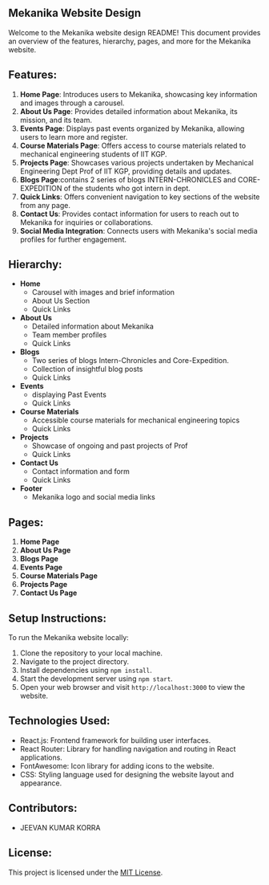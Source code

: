 ## Mekanika Website Design

Welcome to the Mekanika website design README! This document provides an overview of the features, hierarchy, pages, and more for the Mekanika website.

## Features:

1. **Home Page**: Introduces users to Mekanika, showcasing key information and images through a carousel.
2. **About Us Page**: Provides detailed information about Mekanika, its mission, and its team.
3. **Events Page**: Displays past events organized by Mekanika, allowing users to learn more and register.
4. **Course Materials Page**: Offers access to course materials related to mechanical engineering students of IIT KGP.
5. **Projects Page**: Showcases various projects undertaken by Mechanical Engineering Dept Prof of IIT KGP, providing details and updates.
6. **Blogs Page**:contains 2 series of blogs INTERN-CHRONICLES and CORE-EXPEDITION of the students who got intern in dept.
7. **Quick Links**: Offers convenient navigation to key sections of the website from any page.
8. **Contact Us**: Provides contact information for users to reach out to Mekanika for inquiries or collaborations.
9. **Social Media Integration**: Connects users with Mekanika's social media profiles for further engagement.

## Hierarchy:

- **Home**
  - Carousel with images and brief information
  - About Us Section
  - Quick Links
- **About Us**
  - Detailed information about Mekanika
  - Team member profiles
  - Quick Links
- **Blogs**
  - Two series of blogs Intern-Chronicles and Core-Expedition.
  - Collection of insightful blog posts
  - Quick Links
- **Events**
  - displaying Past Events
  - Quick Links
- **Course Materials**
  - Accessible course materials for mechanical engineering topics
  - Quick Links
- **Projects**
  - Showcase of ongoing and past projects of Prof
  - Quick Links
- **Contact Us**
  - Contact information and form
  - Quick Links
- **Footer**
  - Mekanika logo and social media links

## Pages:

1. **Home Page**
2. **About Us Page**
3.  **Blogs Page**
4. **Events Page**
5. **Course Materials Page**
6. **Projects Page**
7. **Contact Us Page**

## Setup Instructions:

To run the Mekanika website locally:

1. Clone the repository to your local machine.
2. Navigate to the project directory.
3. Install dependencies using `npm install`.
4. Start the development server using `npm start`.
5. Open your web browser and visit `http://localhost:3000` to view the website.

## Technologies Used:

- React.js: Frontend framework for building user interfaces.
- React Router: Library for handling navigation and routing in React applications.
- FontAwesome: Icon library for adding icons to the website.
- CSS: Styling language used for designing the website layout and appearance.

## Contributors:

- JEEVAN KUMAR KORRA

## License:

This project is licensed under the [MIT License](LICENSE).
